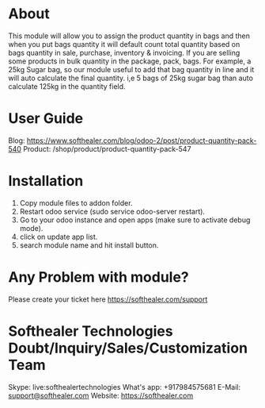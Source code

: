 About
============
This module will allow you to assign the product quantity in bags and then when you put bags quantity it will default count total quantity based on bags quantity in sale, purchase, inventory & invoicing. If you are selling some products in bulk quantity in the package, pack, bags. For example, a 25kg Sugar bag, so our module useful to add that bag quantity in line and it will auto calculate the final quantity. i,e 5 bags of 25kg sugar bag than auto calculate 125kg in the quantity field.

User Guide
============
Blog: https://www.softhealer.com/blog/odoo-2/post/product-quantity-pack-540
Product: /shop/product/product-quantity-pack-547

Installation
============
1) Copy module files to addon folder.
2) Restart odoo service (sudo service odoo-server restart).
3) Go to your odoo instance and open apps (make sure to activate debug mode).
4) click on update app list.
5) search module name and hit install button.

Any Problem with module?
=====================================
Please create your ticket here https://softhealer.com/support

Softhealer Technologies Doubt/Inquiry/Sales/Customization Team
=====================================
Skype: live:softhealertechnologies
What's app: +917984575681
E-Mail: support@softhealer.com
Website: https://softhealer.com
